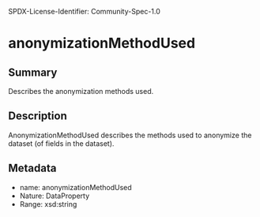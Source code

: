 SPDX-License-Identifier: Community-Spec-1.0

# anonymizationMethodUsed

## Summary

Describes the anonymization methods used.

## Description

AnonymizationMethodUsed describes the methods used to anonymize the dataset (of fields in the dataset).

## Metadata

- name: anonymizationMethodUsed
- Nature: DataProperty
- Range: xsd:string

